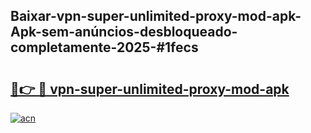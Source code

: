 ## Baixar-vpn-super-unlimited-proxy-mod-apk-Apk-sem-anúncios-desbloqueado-completamente-2025-#1fecs

# <h2><a href="https://ainizakaria.my?title=vpn-super-unlimited-proxy-mod-apk&ref=20M">🔗👉 🔴 vpn-super-unlimited-proxy-mod-apk</a></h2>

[![acn](https://github.com/user-attachments/assets/0f9c940e-d8b0-45ae-aac7-cd30a18b3e1c)](https://ainizakaria.my?title=vpn-super-unlimited-proxy-mod-apk&ref=20M)


